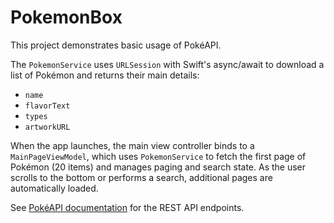 # PokemonBox

This project demonstrates basic usage of PokéAPI.

The `PokemonService` uses `URLSession` with Swift's async/await to download a
list of Pokémon and returns their main details:

- `name`
- `flavorText`
- `types`
- `artworkURL`

When the app launches, the main view controller binds to a `MainPageViewModel`,
which uses `PokemonService` to fetch the first page of Pokémon (20 items) and
manages paging and search state. As the user scrolls to the bottom or performs
a search, additional pages are automatically loaded.

See [PokéAPI documentation](https://pokeapi.co/docs/v2) for the REST API
endpoints.
